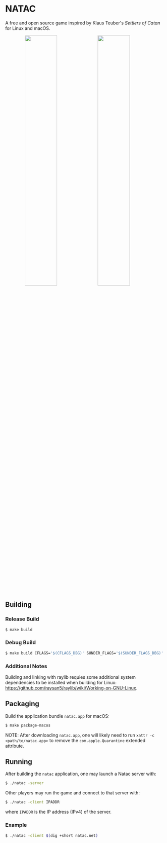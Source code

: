 NATAC
=====

A free and open source game inspired by Klaus Teuber's *Settlers of Catan* for
Linux and macOS.

<span float="left" align="center">
<img width="45%" src="https://github.com/ashn-dot-dev/natac/assets/60763262/e4f27eab-9218-4f52-a6f9-8dc7cc8f2605">
<img width="45%" src="https://github.com/ashn-dot-dev/natac/assets/60763262/83645b7c-fec2-496b-bd29-542a68128c5a">
</span>

## Building

### Release Build

```sh
$ make build
```

### Debug Build

```sh
$ make build CFLAGS='$(CFLAGS_DBG)' SUNDER_FLAGS='$(SUNDER_FLAGS_DBG)'
```

### Additional Notes
Building and linking with raylib requies some additional system dependencies to
be installed when building for Linux: https://github.com/raysan5/raylib/wiki/Working-on-GNU-Linux.

## Packaging

Build the application bundle `natac.app` for macOS:

```sh
$ make package-macos
```

NOTE: After downloading `natac.app`, one will likely need to run `xattr -c
<path/to/natac.app>` to remove the `com.apple.Quarantine` extended attribute.

## Running

After building the `natac` application, one may launch a Natac server with:

```sh
$ ./natac -server
```

Other players may run the game and connect to that server with:

```sh
$ ./natac -client IPADDR
```

where `IPADDR` is the IP address (IPv4) of the server.

### Example

```sh
$ ./natac -client $(dig +short natac.net)
```
